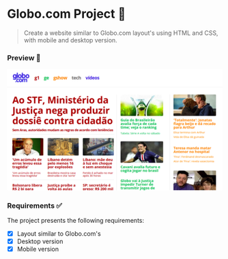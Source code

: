 # Globo.com Project 📰
> Create a website similar to Globo.com layout's using HTML and CSS, with mobile and desktop version.
### Preview 👀
<a href="https://issitarual.github.io/sitedaglobo/">
  <img src="https://github.com/issitarual/sitedaglobo/blob/main/assets/Design%20sem%20nome.png?raw=true" alt="Globo.com">
</a>


### Requirements ✅

The project presents the following requirements:

- [x] Layout similar to Globo.com's
- [x] Desktop version
- [x] Mobile version
